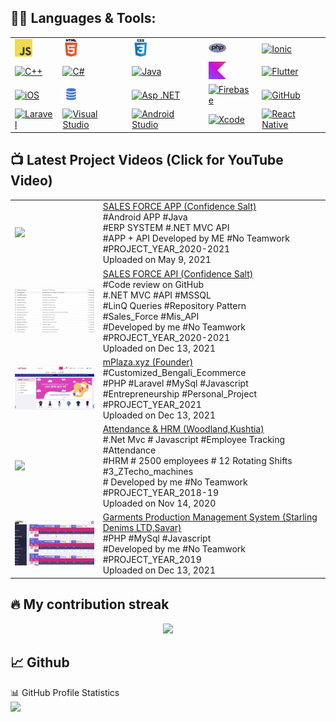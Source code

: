 ## 👨‍💻 Languages & Tools:

<table>
    <tbody>
        <tr>
            <td><a href="#"><img alt="JavaScript" title="JavaScript" height="28px"
                        src="https://raw.githubusercontent.com/github/explore/80688e429a7d4ef2fca1e82350fe8e3517d3494d/topics/javascript/javascript.png" /></a>
            </td>
            <td><a href="#"><img alt="HTML5" title="HTML5" height="28px"
                        src="https://raw.githubusercontent.com/github/explore/80688e429a7d4ef2fca1e82350fe8e3517d3494d/topics/html/html.png" /></a>
            </td>
            <td><a href="#"><img alt="CSS3" title="CSS3" height="28px"
                        src="https://raw.githubusercontent.com/github/explore/80688e429a7d4ef2fca1e82350fe8e3517d3494d/topics/css/css.png" /></a>
            </td>
            <td><a href="#"><img alt="PHP" title="PHP" height="28px"
                        src="https://raw.githubusercontent.com/github/explore/80688e429a7d4ef2fca1e82350fe8e3517d3494d/topics/php/php.png" /></a>
            </td>
            <td><a href="#"><img alt="Ionic" title="Ionic" height="28px"
                        src="https://simpleicons.org/icons/ionic.svg" /></a>
            </td>
        </tr>
        <tr>
            <td><a href="#"><img alt="C++" title="C++" height="28px"
                        src="https://img.icons8.com/color/48/000000/c-plus-plus-logo.png" /></a></td>
            <td><a href="#"><img alt="C#" title="C#" height="28px"
                        src="https://img.icons8.com/color/48/000000/c-sharp-logo.png" /></a></td>
            <td><a href="#"><img alt="Java" title="Java" height="28px"
                        src="https://img.icons8.com/color/48/000000/java-coffee-cup-logo.png" /></a></td>
            <td><a href="#"><img alt="Kotlin" title="Kotlin" height="28px"
                        src="https://raw.githubusercontent.com/github/explore/80688e429a7d4ef2fca1e82350fe8e3517d3494d/topics/kotlin/kotlin.png" /></a>
            </td>
            <td><a href="#"><img alt="Flutter" title="Flutter" height="28px"
                        src="https://img.icons8.com/color/48/000000/flutter.png" /></a></td>
        </tr>
        <tr>
            <td><a href="#"><img alt="iOS" title="iOS" height="28px"
                        src="https://simpleicons.org/icons/apple.svg" /></a>
            </td>
            <td><a href="#"><img alt="SQL" title="SQL" height="28px"
                        src="https://raw.githubusercontent.com/github/explore/80688e429a7d4ef2fca1e82350fe8e3517d3494d/topics/sql/sql.png" /></a>
            </td>
            <td><a href="#"><img alt="Asp .NET" title="Asp .NET" height="28px"
                        src="https://upload.wikimedia.org/wikipedia/commons/thumb/2/2c/Visual_Studio_Icon_2022.svg/1200px-Visual_Studio_Icon_2022.svg.png" /></a></td>
            <td><a href="#"><img alt="Firebase" title="Firebase" height="28px"
                        src="https://firebase.google.com/static/images/brand-guidelines/logo-vertical.png" /></a></td>
            <td><a href="#"><img alt="GitHub" title="GitHub" height="28px"
                        src="https://i.imgur.com/DZgetVv.png" /></a>
            </td>
        </tr>
        <tr>
            <td><a href="#"><img alt="Laravel" title="Laravel" height="28px"
                        src="https://simpleicons.org/icons/laravel.svg" /></a>
            </td>
            <td><a href="#"><img alt="Visual Studio" title="Visual Studio Code" height="28px"
                        src="https://img.icons8.com/fluent/48/000000/visual-studio-code-2019.png" /></a></td>
            <td><a href="#"><img alt="Android Studio" title="Android Studio" height="28px"
                        src="https://i.imgur.com/6nJGNMN.png" /></a></td>
            <td><a href="#"><img alt="Xcode" title="Xcode" height="28px"
                        src="https://simpleicons.org/icons/xcode.svg" /></a></td>
            <td><a href="#"><img alt="React Native" title="React Native" height="28px"
                        src="https://simpleicons.org/icons/react.svg" /></a></td>
        </tr>
    </tbody>
</table>

## 📺 Latest Project Videos (Click for YouTube Video)


<table>
<tbody>
<tr>
<td><a href="https://www.youtube.com/watch?v=210Ni-uDMAw&t=212s"><img width="240px"src="https://i.ytimg.com/vi/210Ni-uDMAw/hqdefault.jpg"></a></td>
<td> <a href="https://www.youtube.com/watch?v=210Ni-uDMAw&t=212s">SALES FORCE APP (Confidence Salt)</a><br/>#Android APP #Java <br/>#ERP SYSTEM #.NET MVC API 
   <br/>#APP + API Developed by ME #No Teamwork<br/>#PROJECT_YEAR_2020-2021<br/>Uploaded on May 9, 2021</td></tr>
<tr>
<td><a href="https://www.youtube.com/watch?v=N0_sJUJqoHQ"><img width="240px" src="./api_project.webp"></a></td>
   <td><a href="https://www.youtube.com/watch?v=N0_sJUJqoHQ">SALES FORCE API (Confidence Salt)</a></br>#Code review on GitHub <br/> #.NET MVC #API #MSSQL <br/>#LinQ Queries #Repository Pattern <br/>#Sales_Force #Mis_API<br/>#Developed by me #No Teamwork<br/>#PROJECT_YEAR_2020-2021<br/>Uploaded on Dec 13, 2021</td></tr>
      <tr>
<td><a href="https://www.youtube.com/watch?v=Xu3-Xom1uDQ"><img width="240px" src="./mplaza.webp"></a></td>
   <td><a href="https://www.youtube.com/watch?v=Xu3-Xom1uDQ">mPlaza.xyz (Founder)</a><br/>#Customized_Bengali_Ecommerce <br/> #PHP #Laravel #MySql #Javascript  <br/>#Entrepreneurship #Personal_Project<br/>#PROJECT_YEAR_2021<br/>Uploaded on Dec 13, 2021</td></tr>  
<tr>  
<td><a href="https://www.youtube.com/watch?v=v1TrCBV4br8&t=1s"><img width="240px" src="https://i.ytimg.com/vi/v1TrCBV4br8/hqdefault.jpg"></a></td>
<td><a href="https://www.youtube.com/watch?v=v1TrCBV4br8&t=1s">Attendance & HRM (Woodland,Kushtia)</a></br>#.Net Mvc # Javascript #Employee Tracking #Attendance <br/>#HRM # 2500 employees # 12 Rotating Shifts #3_ZTecho_machines  <br/># Developed by me #No Teamwork<br/>#PROJECT_YEAR_2018-19<br/>Uploaded on Nov 14, 2020</td></tr>
<tr>
<td><a href="https://www.youtube.com/watch?v=KY59L-YDiqk&t=40s"><img width="240px" src="./mqdefault_6s.webp"></a></td>
<td><a href="https://www.youtube.com/watch?v=KY59L-YDiqk&t=40s">Garments Production Management System (Starling Denims LTD,Savar)</a><br/> #PHP  #MySql #Javascript  <br/>#Developed by me #No Teamwork<br/>#PROJECT_YEAR_2019<br/>Uploaded on Dec 13, 2021</td></tr>  
</tbody>
</table>




## 🔥  My contribution streak

<p align="center">
    <img src="https://github-readme-streak-stats.herokuapp.com/?user=KhanSonet#version3"/>
</p>

## 📈  Github

📊   GitHub Profile Statistics
  <br/>
  <a href="https://github.com/anuraghazra/github-readme-stats"><img src="https://github-readme-stats.vercel.app/api?username=KhanSonet&show_icons=true&count_private=true&hide=" /></a>
<br/>








